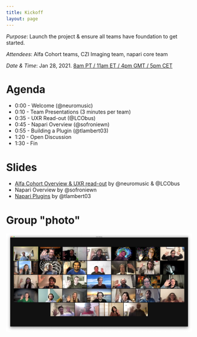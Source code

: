 ```yaml
---
title: Kickoff
layout: page
---
```


*Purpose*: Launch the project & ensure all teams have foundation to get started.

*Attendees*: Alfa Cohort teams, CZI Imaging team, napari core team

*Date & Time*: Jan 28, 2021. [8am PT / 11am ET / 4pm GMT / 5pm CET](https://www.starts-at.com/event/2649073776)

# Agenda

- 0:00 - Welcome (@neuromusic)
- 0:10 - Team Presentations (3 minutes per team)
- 0:35 - UXR Read-out (@LCObus)
- 0:45 - Napari Overview (@sofroniewn)
- 0:55 - Building a Plugin (@tlambert03)
- 1:20 - Open Discussion
- 1:30 - Fin


# Slides

- [Alfa Cohort Overview & UXR read-out](https://drive.google.com/file/d/1vAUWUFlCZ3wNjmftTqFC9h0x6IZ1RLEp/view?usp=sharing) by @neuromusic & @LCObus
- Napari Overview by @sofroniewn
- [Napari Plugins](https://www.dropbox.com/s/fzqysx1gadn1azn/napari_plugins.pdf?dl=0) by @tlambert03

# Group "photo"

![Group "photo" of kickoff meeting attendees.](/assets/img/alfa-cohort-kickoff-group-photo.png)
